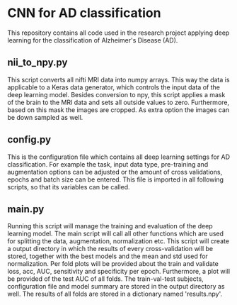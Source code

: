 # CNN for AD classification
This repository contains all code used in the research project applying deep learning for the classification of Alzheimer's Disease (AD).  

## nii_to_npy.py
This script converts all nifti MRI data into numpy arrays. This way the data is applicable to a Keras data generator, which controls the input data of the deep learning model. Besides conversion to npy, this script applies a mask of the brain to the MRI data and sets all outside values to zero. Furthermore, based on this mask the images are cropped. As extra option the images can be down sampled as well.

## config.py
This is the configuration file which contains all deep learning settings for AD classification. For example the task, input data type, pre-training and augmentation options can be adjusted or the amount of cross validations, epochs and batch size can be entered. This file is imported in all following scripts, so that its variables can be called.  

## main.py
Running this script will manage the training and evaluation of the deep learning model. The main script will call all other functions which are used for splitting the data, augmentation, normalization etc. This script will create a output directory in which the results of every cross-validation will be stored, together with the best models and the mean and std used for normalization. Per fold plots will be provided about the train and validate loss, acc, AUC, sensitivity and specificity per epoch. Furthermore, a plot will be provided of the test AUC of all folds. The train-val-test subjects, configuration file and model summary are stored in the output directory as well. The results of all folds are stored in a dictionary named 'results.npy'. 




 